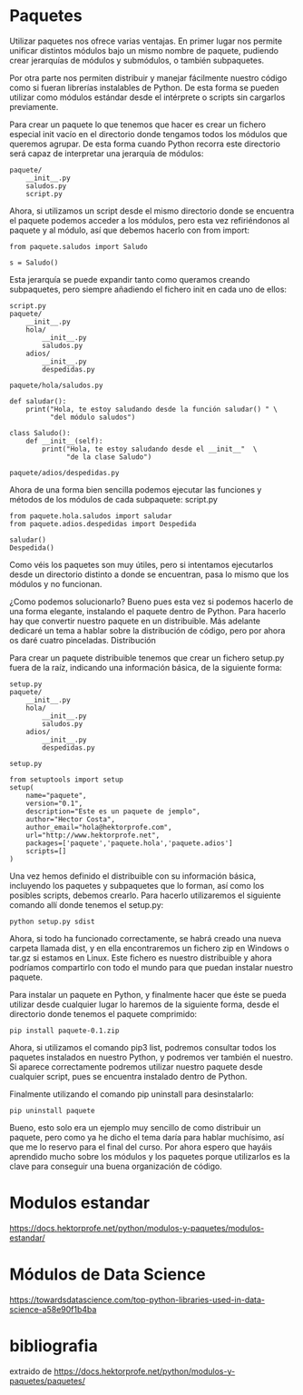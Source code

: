 # Paquetes

Utilizar paquetes nos ofrece varias ventajas. En primer lugar nos permite unificar distintos módulos bajo un mismo nombre de paquete, pudiendo crear jerarquías de módulos y submódulos, o también subpaquetes.

Por otra parte nos permiten distribuir y manejar fácilmente nuestro código como si fueran librerías instalables de Python. De esta forma se pueden utilizar como módulos estándar desde el intérprete o scripts sin cargarlos previamente.

Para crear un paquete lo que tenemos que hacer es crear un fichero especial init vacío en el directorio donde tengamos todos los módulos que queremos agrupar. De esta forma cuando Python recorra este directorio será capaz de interpretar una jerarquía de módulos:
~~~
paquete/
    __init__.py
    saludos.py
    script.py
~~~
Ahora, si utilizamos un script desde el mismo directorio donde se encuentra el paquete podemos acceder a los módulos, pero esta vez refiriéndonos al paquete y al módulo, así que debemos hacerlo con from import:
~~~
from paquete.saludos import Saludo

s = Saludo()
~~~
Esta jerarquía se puede expandir tanto como queramos creando subpaquetes, pero siempre añadiendo el fichero init en cada uno de ellos:
~~~
script.py
paquete/
    __init__.py
    hola/
        __init__.py
        saludos.py
    adios/
        __init__.py
        despedidas.py

paquete/hola/saludos.py

def saludar():
    print("Hola, te estoy saludando desde la función saludar() " \
          "del módulo saludos")

class Saludo():
    def __init__(self):
        print("Hola, te estoy saludando desde el __init__"  \
              "de la clase Saludo")

paquete/adios/despedidas.py
~~~
Ahora de una forma bien sencilla podemos ejecutar las funciones y métodos de los módulos de cada subpaquete:
script.py
~~~
from paquete.hola.saludos import saludar
from paquete.adios.despedidas import Despedida

saludar()
Despedida()
~~~
Como véis los paquetes son muy útiles, pero si intentamos ejecutarlos desde un directorio distinto a donde se encuentran, pasa lo mismo que los módulos y no funcionan.

¿Como podemos solucionarlo? Bueno pues esta vez si podemos hacerlo de una forma elegante, instalando el paquete dentro de Python. Para hacerlo hay que convertir nuestro paquete en un distribuible. Más adelante dedicaré un tema a hablar sobre la distribución de código, pero por ahora os daré cuatro pinceladas.
Distribución

Para crear un paquete distribuible tenemos que crear un fichero setup.py fuera de la raíz, indicando una información básica, de la siguiente forma:
~~~
setup.py
paquete/
    __init__.py
    hola/
        __init__.py
        saludos.py
    adios/
        __init__.py
        despedidas.py

setup.py

from setuptools import setup
setup(
    name="paquete",
    version="0.1",
    description="Este es un paquete de jemplo",
    author="Hector Costa",
    author_email="hola@hektorprofe.com",
    url="http://www.hektorprofe.net",
    packages=['paquete','paquete.hola','paquete.adios']
    scripts=[]
)
~~~
Una vez hemos definido el distribuible con su información básica, incluyendo los paquetes y subpaquetes que lo forman, así como los posibles scripts, debemos crearlo. Para hacerlo utilizaremos el siguiente comando allí donde tenemos el setup.py:
~~~
python setup.py sdist
~~~
Ahora, si todo ha funcionado correctamente, se habrá creado una nueva carpeta llamada dist, y en ella encontraremos un fichero zip en Windows o tar.gz si estamos en Linux. Este fichero es nuestro distribuible y ahora podríamos compartirlo con todo el mundo para que puedan instalar nuestro paquete.

Para instalar un paquete en Python, y finalmente hacer que éste se pueda utilizar desde cualquier lugar lo haremos de la siguiente forma, desde el directorio donde tenemos el paquete comprimido:
~~~
pip install paquete-0.1.zip
~~~
Ahora, si utilizamos el comando pip3 list, podremos consultar todos los paquetes instalados en nuestro Python, y podremos ver también el nuestro. Si aparece correctamente podremos utilizar nuestro paquete desde cualquier script, pues se encuentra instalado dentro de Python.

Finalmente utilizando el comando pip uninstall para desinstalarlo:
~~~
pip uninstall paquete
~~~
Bueno, esto solo era un ejemplo muy sencillo de como distribuir un paquete, pero como ya he dicho el tema daría para hablar muchísimo, así que me lo reservo para el final del curso. Por ahora espero que hayáis aprendido mucho sobre los módulos y los paquetes porque utilizarlos es la clave para conseguir una buena organización de código. 

# Modulos estandar

https://docs.hektorprofe.net/python/modulos-y-paquetes/modulos-estandar/

# Módulos de Data Science

https://towardsdatascience.com/top-python-libraries-used-in-data-science-a58e90f1b4ba



# bibliografia

extraido de https://docs.hektorprofe.net/python/modulos-y-paquetes/paquetes/